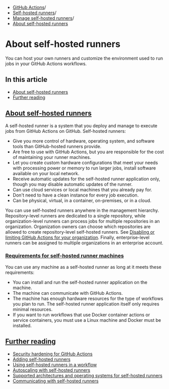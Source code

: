   * [GitHub Actions](https://docs.github.com/en/actions "GitHub Actions")/
  * [Self-hosted runners](https://docs.github.com/en/actions/hosting-your-own-runners "Self-hosted runners")/
  * [Manage self-hosted runners](https://docs.github.com/en/actions/hosting-your-own-runners/managing-self-hosted-runners "Manage self-hosted runners")/
  * [About self-hosted runners](https://docs.github.com/en/actions/hosting-your-own-runners/managing-self-hosted-runners/about-self-hosted-runners "About self-hosted runners")


# About self-hosted runners
You can host your own runners and customize the environment used to run jobs in your GitHub Actions workflows.
## In this article
  * [About self-hosted runners](https://docs.github.com/en/actions/hosting-your-own-runners/managing-self-hosted-runners/about-self-hosted-runners#about-self-hosted-runners)
  * [Further reading](https://docs.github.com/en/actions/hosting-your-own-runners/managing-self-hosted-runners/about-self-hosted-runners#further-reading)


## [About self-hosted runners](https://docs.github.com/en/actions/hosting-your-own-runners/managing-self-hosted-runners/about-self-hosted-runners#about-self-hosted-runners)
A self-hosted runner is a system that you deploy and manage to execute jobs from GitHub Actions on GitHub.
Self-hosted runners:
  * Give you more control of hardware, operating system, and software tools than GitHub-hosted runners provide.
  * Are free to use with GitHub Actions, but you are responsible for the cost of maintaining your runner machines.
  * Let you create custom hardware configurations that meet your needs with processing power or memory to run larger jobs, install software available on your local network.
  * Receive automatic updates for the self-hosted runner application only, though you may disable automatic updates of the runner.
  * Can use cloud services or local machines that you already pay for.
  * Don't need to have a clean instance for every job execution.
  * Can be physical, virtual, in a container, on-premises, or in a cloud.


You can use self-hosted runners anywhere in the management hierarchy. Repository-level runners are dedicated to a single repository, while organization-level runners can process jobs for multiple repositories in an organization. Organization owners can choose which repositories are allowed to create repository-level self-hosted runners. See [Disabling or limiting GitHub Actions for your organization](https://docs.github.com/en/organizations/managing-organization-settings/disabling-or-limiting-github-actions-for-your-organization#limiting-the-use-of-self-hosted-runners). Finally, enterprise-level runners can be assigned to multiple organizations in an enterprise account.
### [Requirements for self-hosted runner machines](https://docs.github.com/en/actions/hosting-your-own-runners/managing-self-hosted-runners/about-self-hosted-runners#requirements-for-self-hosted-runner-machines)
You can use any machine as a self-hosted runner as long at it meets these requirements:
  * You can install and run the self-hosted runner application on the machine.
  * The machine can communicate with GitHub Actions.
  * The machine has enough hardware resources for the type of workflows you plan to run. The self-hosted runner application itself only requires minimal resources.
  * If you want to run workflows that use Docker container actions or service containers, you must use a Linux machine and Docker must be installed.


## [Further reading](https://docs.github.com/en/actions/hosting-your-own-runners/managing-self-hosted-runners/about-self-hosted-runners#further-reading)
  * [Security hardening for GitHub Actions](https://docs.github.com/en/actions/security-for-github-actions/security-guides/security-hardening-for-github-actions)
  * [Adding self-hosted runners](https://docs.github.com/en/actions/hosting-your-own-runners/managing-self-hosted-runners/adding-self-hosted-runners)
  * [Using self-hosted runners in a workflow](https://docs.github.com/en/actions/hosting-your-own-runners/managing-self-hosted-runners/using-self-hosted-runners-in-a-workflow)
  * [Autoscaling with self-hosted runners](https://docs.github.com/en/actions/hosting-your-own-runners/managing-self-hosted-runners/autoscaling-with-self-hosted-runners)
  * [Supported architectures and operating systems for self-hosted runners](https://docs.github.com/en/actions/hosting-your-own-runners/managing-self-hosted-runners/supported-architectures-and-operating-systems-for-self-hosted-runners)
  * [Communicating with self-hosted runners](https://docs.github.com/en/actions/hosting-your-own-runners/managing-self-hosted-runners/communicating-with-self-hosted-runners)


